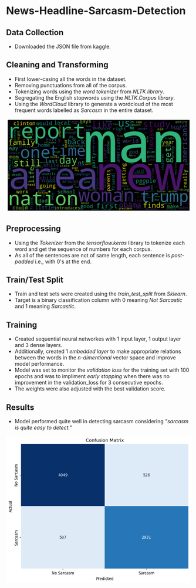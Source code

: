 # News-Headline-Sarcasm-Detection

## Data Collection
- Downloaded the JSON file from kaggle.


## Cleaning and Transforming
- First lower-casing all the words in the dataset.
- Removing punctuations from all of the corpus.
- Tokenizing words using the *word tokenizer* from *NLTK library*.
- Segregating the English stopwords using the *NLTK.Corpus library*.
- Using the *WordCloud* library to generate a wordcloud of the most frequent words labelled as *Sarcasm* in the entire dataset.


![](https://github.com/AnandBallure/News-Headline-Sarcasm-Detection/blob/main/wordcloud.png)



## Preprocessing
- Using the *Tokenizer* from the *tensorflow.keras* library to tokenize each word and get the sequence of numbers for each corpus.
- As all of the sentences are not of same length, each sentence is *post-padded* i.e., with 0's at the end.



## Train/Test Split
- Train and test sets were created using the *train_test_split* from *Sklearn*.
- Target is a binary classification column with 0 meaning *Not Sarcastic* and 1 meaning *Sarcastic*.



## Training 
- Created sequential neural networkes with 1 input layer, 1 output layer and 3 dense layers.
- Additionally, created 1 *embedded layer* to make appropriate relations between the words in the *n-dimentional* vector space and improve model performance.
- Model was set to monitor the *validation loss* for the training set with 100 epochs and was to impliment *early stopping* when there was no improvement in the validation_loss for 3 consecutive epochs. 
- The weights were also adjusted with the best validation score.



## Results
- Model performed quite well in detecting sarcasm considering *"sarcasm is quite easy to detect."*


![](https://github.com/AnandBallure/News-Headline-Sarcasm-Detection/blob/main/sarcasm-cmx.png)
